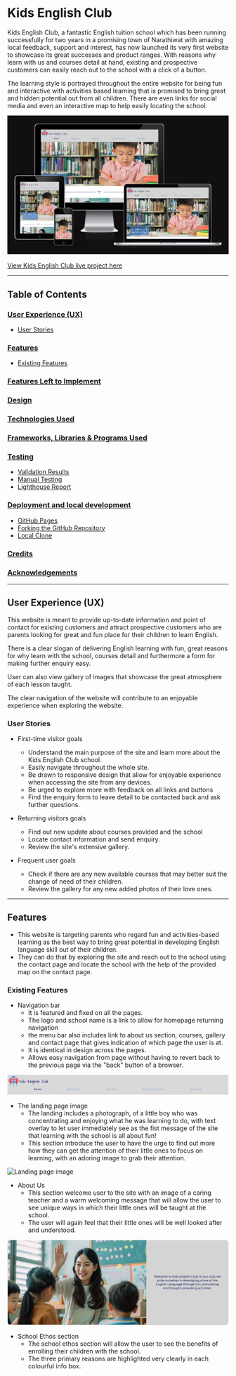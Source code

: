 # Kids English Club
Kids English Club, a fantastic English tuition school which has been running successfully for two years in a promising town of Narathiwat with amazing local feedback, support and interest, has now launched its very first website to showcase its great successes and product ranges. With reasons why learn with us and courses detail at hand, existing and prospective customers can easily reach out to the school with a click of a button.  

The learning style is portrayed throughout the entire website for being fun and interactive with activities based learning that is promised to bring great and hidden potential out from all children. There are even links for social media and even an interactive map to help easily locating the school. 

![Am I Responsive](/assets/images/readme/am-i-responsive.png)

[View Kids English Club live project here](https://whon1980-dl.github.io/kids-english-club/)

- - -

## Table of Contents

### [User Experience (UX)](#user-experience-ux-1)
* [User Stories](#user-stories)
### [Features](#features)
* [Existing Features](#existing-features)
### [Features Left to Implement](#features-left-to-implement-1)
### [Design](#design-1)
### [Technologies Used](#technologies-used-1)
### [Frameworks, Libraries & Programs Used](#frameworks-libraries--programs-used-1)
### [Testing](#testing-1)
* [Validation Results](#validation-results)
* [Manual Testing](#manual-testing)
* [Lighthouse Report](#lighthouse-report)
### [Deployment and local development](#deployment-and-local-development-1)
* [GitHub Pages](#github-pages)
* [Forking the GitHub Repository](#forking-the-github-repository)
* [Local Clone](#local-clone)
### [Credits](#credits-1)
### [Acknowledgements](#acknowledgements-1)
---

## User Experience (UX)

This website is meant to provide up-to-date information and point of contact for existing customers and attract prospective customers who are parents looking for great and fun place for their children to learn English. 

There is a clear slogan of delivering English learning with fun, great reasons for why learn with the school, courses detail and furthermore a form for making further enquiry easy. 

User can also view gallery of images that showcase the great atmosphere of each lesson taught. 

The clear navigation of the website will contribute to an enjoyable experience when exploring the website. 

### User Stories

* First-time visitor goals
    * Understand the main purpose of the site and learn more about the Kids English Club school.
     * Easily navigate throughout the whole site.
     * Be drawn to responsive design that allow for enjoyable experience when accessing the site from any devices.
     * Be urged to explore more with feedback on all links and buttons 
     * Find the enquiry form to leave detail to be contacted back and ask further questions. 

* Returning visitors goals
    * Find out new update about courses provided and the school
    * Locate contact information and send enquiry.
    * Review the site's extensive gallery.

* Frequent user goals
    * Check if there are any new available courses that may better suit the change of need of their children.
    * Review the gallery for any new added photos of their love ones. 
- - -

## Features

* This website is targeting parents who regard fun and activities-based learning as the best way to bring great potential in developing English language skill out of their children.
* They can do that by exploring the site and reach out to the school using the contact page and locate the school with the help of the provided map on the contact page. 

### Existing Features

* Navigation bar 
    * It is featured and fixed on all the pages.
    * The logo and school name is a link to allow for homepage returning navigation
    * the menu bar also includes link to about us section, courses, gallery and contact page that gives indication of which page the user is at. 
    * It is identical in design across the pages.
    * Allows easy navigation from page without having to revert back to the previous page via the "back" button of a browser.

![Navigation](/assets/images/readme/nav-bar.png)

* The landing page image
    * The landing includes a photograph, of a little boy who was concentrating and enjoying what he was learning to do, with text overlay to let user immediately see as the fist message of the site that learning with the school is all about fun! 
    * This section introduce the user to have the urge to find out more how they can get the attention of their little ones to focus on learning, with an adoring image to grab their attention. 

![Landing page image](/assets/images/readme/landing-page-image.png)

* About Us
    * This section welcome user to the site with an image of a caring teacher and a warm welcoming message that will allow the user to see unique ways in which their little ones will be taught at the school.
    * The user will again feel that their little ones will be well looked after and understood. 

![About Us](/assets/images/readme/about-us-image.png) 

* School Ethos section
    * The school ethos section will allow the user to see the benefits of enrolling their children with the school.
    * The three primary reasons are highlighted very clearly in each colourful info box. 

